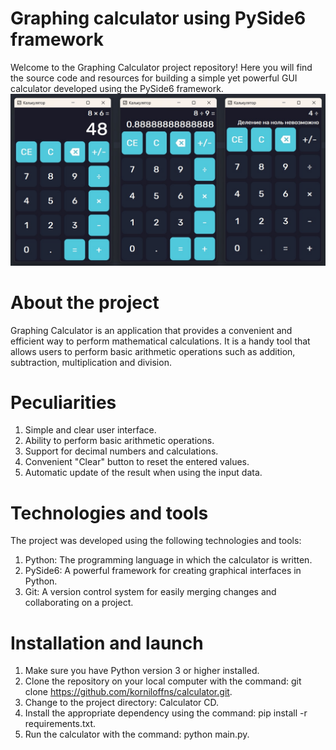 Graphing calculator using PySide6 framework
 ===
Welcome to the Graphing Calculator project repository! Here you will find the source code and resources for building a simple yet powerful GUI calculator developed using the PySide6 framework.
![Alt Text](icons/Calculator.jpg)

About the project
===
Graphing Calculator is an application that provides a convenient and efficient way to perform mathematical calculations. It is a handy tool that allows users to perform basic arithmetic operations such as addition, subtraction, multiplication and division.

Peculiarities
===
1. Simple and clear user interface.
2. Ability to perform basic arithmetic operations.
3. Support for decimal numbers and calculations.
4. Convenient "Clear" button to reset the entered values.
5. Automatic update of the result when using the input data.

Technologies and tools
===
The project was developed using the following technologies and tools:
1. Python: The programming language in which the calculator is written.
2. PySide6: A powerful framework for creating graphical interfaces in Python.
3. Git: A version control system for easily merging changes and collaborating on a project.

Installation and launch
===
1. Make sure you have Python version 3 or higher installed.
2. Clone the repository on your local computer with the command: git clone https://github.com/korniloffns/calculator.git.
3. Change to the project directory: Calculator CD.
4. Install the appropriate dependency using the command: pip install -r requirements.txt.
5. Run the calculator with the command: python main.py.
